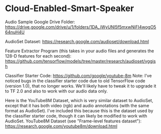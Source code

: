 # Cloud-Enabled-Smart-Speaker


Audio Sample Google Drive Folder:
https://drive.google.com/drive/u/1/folders/1DA_jWyUNl5f5mxwNiFI4wogO564nuH4U



AudioSet Dataset:
https://research.google.com/audioset/download.html

Feature Extractor Program (this takes in your audio files and generates the 128-D features for each second):
https://github.com/tensorflow/models/tree/master/research/audioset/vggish

Classifier Starter Code:
https://github.com/google/youtube-8m
Note: I've noticed bugs in the classifier starter code due to old TensorFlow code (version 1.0), that no longer works. We'll likely have to tweak it to upgrade it to TF 2.0 and also to work with our audio data only.

Here is the YouTube8M Dataset, which is very similar dataset to AudioSet, except that it has both video (rgb) and audio annotations (with the same format as AudioSet).
I've included this because this is the dataset used by the classifier starter code, though it can likely be modified to work with AudioSet.
YouTube8M Dataset (see "Frame-level features dataset"): https://research.google.com/youtube8m/download.html

